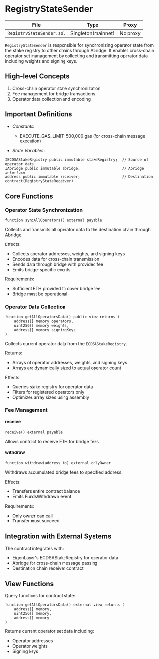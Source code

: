 # RegistryStateSender

| File | Type | Proxy |
| -------- | -------- | -------- |
| `RegistryStateSender.sol` | Singleton(mainnet) | No proxy |

`RegistryStateSender` is responsible for synchronizing operator state from the stake registry to other chains through Abridge. It enables cross-chain operator set management by collecting and transmitting operator data including weights and signing keys.

## High-level Concepts

1. Cross-chain operator state synchronization
2. Fee management for bridge transactions
3. Operator data collection and encoding

## Important Definitions

- _Constants_:
  - EXECUTE_GAS_LIMIT: 500,000 gas (for cross-chain message execution)

- _State Variables_:
```solidity
IECDSAStakeRegistry public immutable stakeRegistry;  // Source of operator data
IAbridge public immutable abridge;                   // Abridge interface
address public immutable receiver;                   // Destination contract(RegistryStateReceiver)
```

## Core Functions

### Operator State Synchronization
```solidity
function syncAllOperators() external payable
```

Collects and transmits all operator data to the destination chain through Abridge.

Effects:
- Collects operator addresses, weights, and signing keys
- Encodes data for cross-chain transmission
- Sends data through bridge with provided fee
- Emits bridge-specific events

Requirements:
- Sufficient ETH provided to cover bridge fee
- Bridge must be operational

### Operator Data Collection
```solidity
function getAllOperatorsData() public view returns (
    address[] memory operators,
    uint256[] memory weights,
    address[] memory signingKeys
)
```

Collects current operator data from the `ECDSAStakeRegistry`.

Returns:
- Arrays of operator addresses, weights, and signing keys
- Arrays are dynamically sized to actual operator count

Effects:
- Queries stake registry for operator data
- Filters for registered operators only
- Optimizes array sizes using assembly

### Fee Management

#### receive
```solidity
receive() external payable
```
Allows contract to receive ETH for bridge fees

#### withdraw
```solidity
function withdraw(address to) external onlyOwner
```

Withdraws accumulated bridge fees to specified address.

Effects:
- Transfers entire contract balance
- Emits FundsWithdrawn event

Requirements:
- Only owner can call
- Transfer must succeed

## Integration with External Systems

The contract integrates with:
- EigenLayer's ECDSAStakeRegistry for operator data
- Abridge for cross-chain message passing
- Destination chain receiver contract

## View Functions

Query functions for contract state:
```solidity
function getAllOperatorsData() external view returns (
    address[] memory,
    uint256[] memory,
    address[] memory
)
```

Returns current operator set data including:
- Operator addresses
- Operator weights
- Signing keys
